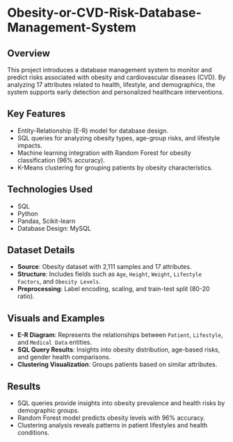 # Obesity-or-CVD-Risk-Database-Management-System

## Overview
This project introduces a database management system to monitor and predict risks associated with obesity and cardiovascular diseases (CVD). By analyzing 17 attributes related to health, lifestyle, and demographics, the system supports early detection and personalized healthcare interventions.

## Key Features
- Entity-Relationship (E-R) model for database design.
- SQL queries for analyzing obesity types, age-group risks, and lifestyle impacts.
- Machine learning integration with Random Forest for obesity classification (96% accuracy).
- K-Means clustering for grouping patients by obesity characteristics.

## Technologies Used
- SQL
- Python
- Pandas, Scikit-learn
- Database Design: MySQL

## Dataset Details
- **Source**: Obesity dataset with 2,111 samples and 17 attributes.
- **Structure**: Includes fields such as `Age`, `Height`, `Weight`, `Lifestyle Factors`, and `Obesity Levels`.
- **Preprocessing**: Label encoding, scaling, and train-test split (80-20 ratio).

## Visuals and Examples
- **E-R Diagram**: Represents the relationships between `Patient`, `Lifestyle`, and `Medical Data` entities.
- **SQL Query Results**: Insights into obesity distribution, age-based risks, and gender health comparisons.
- **Clustering Visualization**: Groups patients based on similar attributes.

## Results
- SQL queries provide insights into obesity prevalence and health risks by demographic groups.
- Random Forest model predicts obesity levels with 96% accuracy.
- Clustering analysis reveals patterns in patient lifestyles and health conditions.

